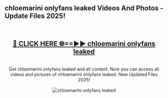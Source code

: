 <h2>chloemarini onlyfans leaked Videos And Photos - Update Files 2025!</h2>
<br>
<div align="center">
<h2><a href="https://linkcuts.com/hfmhzwbr" rel="nofollow">🔴 CLICK HERE 🌐==►► chloemarini onlyfans leaked</a></h2>
<br>
Get chloemarini onlyfans leaked and all content. Now you can access all videos and pictures of chloemarini onlyfans leaked. New Updated Files 2025!
<br>
<br>
<a href="https://linkcuts.com/hfmhzwbr" rel="nofollow" data-target="animated-image.originalLink"><img src="https://i.ibb.co.com/WyWwxjT/player-gif2.gif" alt="chloemarini onlyfans leaked" style="max-width: 100%; display: inline-block;" data-target="animated-image.originalImage"></a>
</div>
<br>